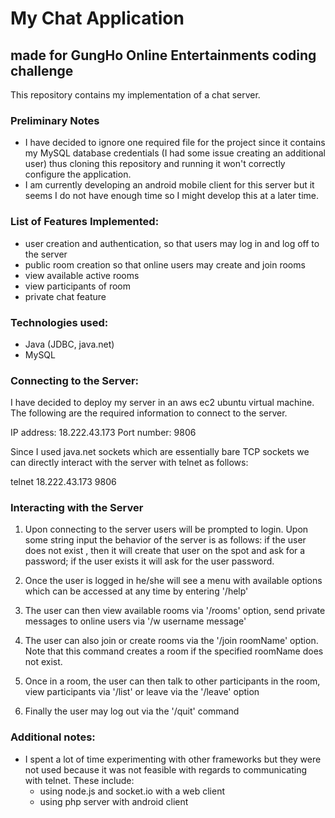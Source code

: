 # My Chat Application
## made for GungHo Online Entertainments coding challenge

This repository contains my implementation of a chat server. 

### Preliminary Notes
- I have decided to ignore one required file for the project since it contains my MySQL database credentials (I had some issue creating an additional user) thus cloning this repository and running it won't correctly configure the application.
- I am currently developing an android mobile client for this server but it seems I do not have enough time so I might develop this at a later time. 

### List of Features Implemented:
- user creation and authentication, so that users may log in and log off to the server
- public room creation so that online users may create and join rooms
- view available active rooms
- view participants of room
- private chat feature

### Technologies used:
- Java (JDBC, java.net)
- MySQL

### Connecting to the Server:
I have decided to deploy my server in an aws ec2 ubuntu virtual machine. The following are the required information to connect to the server.

IP address: 18.222.43.173
Port number: 9806

Since I used java.net sockets which are essentially bare TCP sockets we can directly interact with the server with telnet as follows:

  telnet 18.222.43.173 9806
  
### Interacting with the Server
1. Upon connecting to the server users will be prompted to login. Upon some string input the behavior of the server is as follows: if the user does not exist , then it will create that user on the spot and ask for a password; if the user exists it will ask for the user password.

2. Once the user is logged in he/she will see a menu with available options which can be accessed at any time by entering '/help'

3. The user can then view available rooms via '/rooms' option, send private messages to online users via '/w username message'

4. The user can also join or create rooms via the '/join roomName' option. Note that this command creates a room if the specified roomName does not exist.

5. Once in a room, the user can then talk to other participants in the room, view participants via '/list' or leave via the '/leave' option
  
6. Finally the user may log out via the '/quit' command 

### Additional notes:
- I spent a lot of time experimenting with other frameworks but they were not used because it was not feasible with regards to communicating with telnet. These include:
    - using node.js and socket.io with a web client
    - using php server with android client
